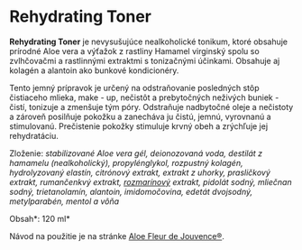 Rehydrating Toner
=================

**Rehydrating Toner** je nevysušujúce nealkoholické tonikum, ktoré obsahuje
prírodné Aloe vera a výťažok z rastliny Hamamel virginský spolu so zvlhčovačmi a
rastlinnými extraktmi s tonizačnými účinkami. Obsahuje aj kolagén a alantoin ako
bunkové kondicionéry.

Tento jemný prípravok je určený na odstraňovanie posledných stôp čistiaceho
mlieka, make - up, nečistôt a prebytočných neživých buniek - čistí, tonizuje a
zmenšuje tým póry. Odstraňuje nadbytočné oleje a nečistoty a zároveň posilňuje
pokožku a zanecháva ju čistú, jemnú, vyrovnanú a stimulovanú. Prečistenie
pokožky stimuluje krvný obeh a zrýchľuje jej rehydratáciu.

Zloženie: *stabilizované Aloe vera gél, deionozovaná voda, destilát z hamamelu
(nealkoholický), propylénglykol, rozpustný kolagén, hydrolyzovaný elastín,
citrónový extrakt, extrakt z uhorky, prasličkový extrakt, rumančenkvý extrakt,
[rozmarínový](../bylinky/rozmarin-lekarsky) extrakt,* *pidolát
sodný, mliečnan sodný, trietanolamín, alantoin, imidomočovina, edetát dvojsodný,
metylparabén, mentol a vôňa*

Obsah*: 120 ml*

Návod na použitie je na stránke [Aloe Fleur de Jouvence®](aloe-fleur-de-juouvence).
